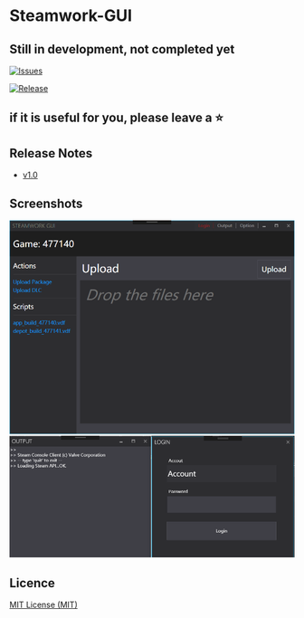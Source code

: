 # Steamwork-GUI

## Still in development, not completed yet

[![Issues](https://img.shields.io/github/issues/Asixa/Steamwork-GUI.svg?style=flat-square)](https://github.com/Asixa/Steamwork-GUI/issues)

[![Release](https://img.shields.io/github/release/Asixa/Steamwork-GUI.svg?style=flat-square)](https://github.com/MahApps/MahApps.Metro/releases/latest)

## if it is useful for you, please leave a  :star:

## Release Notes

- [v1.0](./docs/release-notes/1.4.0.md)

## Screenshots

![Screenshot](https://github.com/Asixa/Steamwork-GUI/blob/master/Assets/Screenshot1.png?raw=true "Screenshot")
![Screenshot](https://github.com/Asixa/Steamwork-GUI/blob/master/Assets/Screenshot2.png?raw=true "Screenshot")


## Licence

[MIT License (MIT)](./LICENSE)
